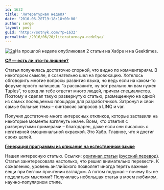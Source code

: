 ```yaml
---
id: 1632
title: 'Литературная неделя'
date: '2016-06-20T19:18:18+00:00'
author: serge
layout: post
guid: 'http://sotnyk.com/?p=1632'
permalink: /2016/06/20/literaturnaya-nedelya/
---
```


[![2a](http://localhost/wp-content/uploads/2016/06/2a-257x300.png)](http://localhost/wp-content/uploads/2016/06/2a.png)На прошлой неделе опубликовал 2 статьи на Хабре и на Geektimes.

**[C# — есть ли что-то лишнее?](https://habrahabr.ru/post/302076/)**

Статья получилась достаточно спорной, что видно по комментариям. В некотором смысле, я сознательно шел на провокацию. Хотелось обговорить многие вопросы развития языка, но ведь если на каком-то форуме просто напишешь “а расскажите, ну вот реально ли вам нужен Tuples”, то вряд ли тебе ответят много людей, причем специалистов. Поэтому и сделал такую развернутую статью, размещенную на одной из самых посещаемых площадок для разработчиков. Затронул и свои самые больные темы – синтаксис запросов в LINQ и var.

Получил достаточно много интересных откликов, которые заставили на некоторые моменты взглянуть иначе. Всем, кто ответил с развернутыми примерами – благодарен, даже если они писались с негативной эмоциональной окраской. Это Хабр. Главное, что я достиг своих целей.

**[Генерация программы из описания на естественном языке](https://geektimes.ru/post/277444/)**

Нашел интересную статью. Ссылки: [оригинал статьи](https://arxiv.org/pdf/1510.07211v1.pdf) ([русский перевод](https://1drv.ms/w/s!AuXKZh_ZucaJg0G5zGORZ2Smg8B-)). Статья заинтересовала настолько, что решил внимательно перевести. К сожалению, уровень английского позволяет иногда терять важные вещи при беглом прочтении взглядом. А потом подумал – почему бы не поделиться мыслями? Получилась небольшая статья в моем любимом, научно-популярном стиле.